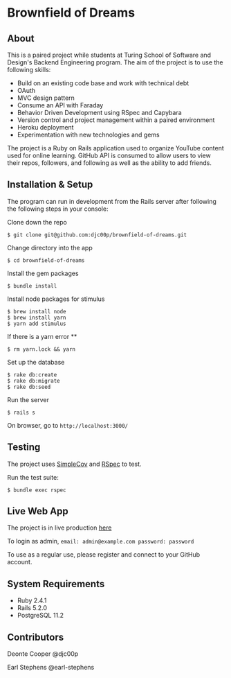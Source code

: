 # Brownfield of Dreams

## About

This is a paired project while students at Turing School of Software and Design's Backend Engineering program. The aim of the project is to use the following skills:

- Build on an existing code base and work with technical debt
- OAuth
- MVC design pattern
- Consume an API with Faraday
- Behavior Driven Development using RSpec and Capybara
- Version control and project management within a paired environment
- Heroku deployment
- Experimentation with new technologies and gems

The project is a Ruby on Rails application used to organize YouTube content used for online learning. GitHub API is consumed to allow users to view their repos, followers, and following as well as the ability to add friends.

## Installation & Setup

The program can run in development from the Rails server after following the following steps in your console:

Clone down the repo
```
$ git clone git@github.com:djc00p/brownfield-of-dreams.git
```

Change directory into the app
```
$ cd brownfield-of-dreams
```

Install the gem packages
```
$ bundle install
```

Install node packages for stimulus
```
$ brew install node
$ brew install yarn
$ yarn add stimulus
```

If there is a yarn error **
```
$ rm yarn.lock && yarn
```

Set up the database
```
$ rake db:create
$ rake db:migrate
$ rake db:seed
```

Run the server
```
$ rails s
```

On browser, go to `http://localhost:3000/`

## Testing

The project uses <a href="https://github.com/colszowka/simplecov"> SimpleCov</a> and <a href="https://github.com/rspec/rspec"> RSpec</a> to test.

Run the test suite:
```
$ bundle exec rspec
```

## Live Web App

The project is in live production <a href='https://mighty-scrubland-37934.herokuapp.com/'> here</a>

To login as admin, `email: admin@example.com password: password`

To use as a regular use, please register and connect to your GitHub account.

## System Requirements

* Ruby 2.4.1
* Rails 5.2.0
* PostgreSQL 11.2

## Contributors

Deonte Cooper @djc00p

Earl Stephens @earl-stephens
